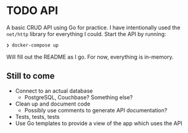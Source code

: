 # TODO API

A basic CRUD API using Go for practice. I have intentionally used the `net/http` library for everything I could. Start the API by running:

```sh
❯ docker-compose up
```

Will fill out the README as I go. For now, everything is in-memory.

## Still to come

* Connect to an actual database
  * PostgreSQL, Couchbase? Something else?
* Clean up and document code
  * Possibly use comments to generate API documentation?
* Tests, tests, tests
* Use Go templates to provide a view of the app which uses the API
